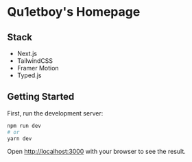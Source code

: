 # Qu1etboy's Homepage

## Stack
- Next.js
- TailwindCSS
- Framer Motion
- Typed.js 

## Getting Started

First, run the development server:

```bash
npm run dev
# or
yarn dev
```

Open [http://localhost:3000](http://localhost:3000) with your browser to see the result.